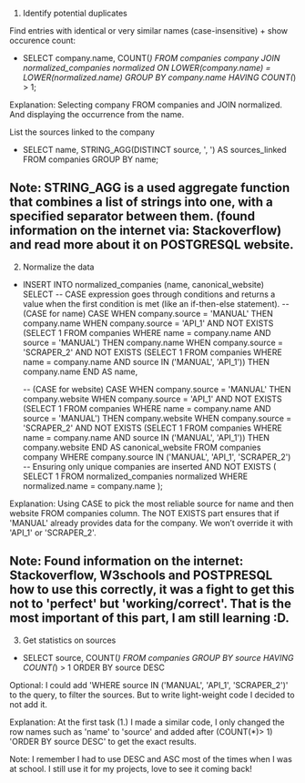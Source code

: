1. Identify potential duplicates

Find entries with identical or very similar names (case-insensitive) + show occurence count: 
- SELECT company.name, COUNT(*)  FROM companies company JOIN normalized_companies normalized ON LOWER(company.name) = LOWER(normalized.name) GROUP BY company.name HAVING COUNT(*) > 1;

Explanation: Selecting company FROM companies and JOIN normalized. And displaying the occurrence from the name.

List the sources linked to the company
- SELECT name, STRING_AGG(DISTINCT source, ', ') AS sources_linked FROM companies GROUP BY name;

Note: STRING_AGG is a used aggregate function that combines a list of strings into one, with a specified separator between them. (found information on the internet via: Stackoverflow) and read more about it on POSTGRESQL website.
-------------------------------------------------------------------------------------------------------------

2. Normalize the data
- INSERT INTO normalized_companies (name, canonical_website)
SELECT
    -- CASE expression goes through conditions and returns a value when the first condition is met (like an if-then-else statement).
    -- (CASE for name)
    CASE 
        WHEN company.source = 'MANUAL' THEN company.name
        WHEN company.source = 'API_1' AND NOT EXISTS (SELECT 1 FROM companies WHERE name = company.name AND source = 'MANUAL') THEN company.name
        WHEN company.source = 'SCRAPER_2' AND NOT EXISTS (SELECT 1 FROM companies WHERE name = company.name AND source IN ('MANUAL', 'API_1')) THEN company.name
    END AS name,

    -- (CASE for website)
    CASE 
        WHEN company.source = 'MANUAL' THEN company.website
        WHEN company.source = 'API_1' AND NOT EXISTS (SELECT 1 FROM companies WHERE name = company.name AND source = 'MANUAL') THEN company.website
        WHEN company.source = 'SCRAPER_2' AND NOT EXISTS (SELECT 1 FROM companies WHERE name = company.name AND source IN ('MANUAL', 'API_1')) THEN company.website
    END AS canonical_website
FROM companies company
WHERE company.source IN ('MANUAL', 'API_1', 'SCRAPER_2')
-- Ensuring only unique companies are inserted
AND NOT EXISTS (
    SELECT 1 FROM normalized_companies normalized WHERE normalized.name = company.name
);

Explanation: Using CASE to pick the most reliable source for name and then website FROM companies column. The NOT EXISTS part ensures that if 'MANUAL' already provides data for the company. We won’t override it with 'API_1' or 'SCRAPER_2'.

Note: Found information on the internet: Stackoverflow, W3schools and POSTPRESQL how to use this correctly, it was a fight to get this not to 'perfect' but 'working/correct'. That is the most important of this part, I am still learning :D. 
-------------------------------------------------------------------------------------------------

3. Get statistics on sources
- SELECT source, COUNT(*)  FROM companies GROUP BY source HAVING COUNT(*) > 1 ORDER BY source DESC

Optional: I could add 'WHERE source IN ('MANUAL', 'API_1', 'SCRAPER_2')' to the query, to filter the sources. But to write light-weight code I decided to not add it.

Explanation: At the first task (1.) I made a similar code, I only changed the row names such as 'name' to 'source' and added after (COUNT(*)> 1) 'ORDER BY source DESC' to get the exact results.

Note: I remember I had to use DESC and ASC most of the times when I was at school. I still use it for my projects, love to see it coming back!